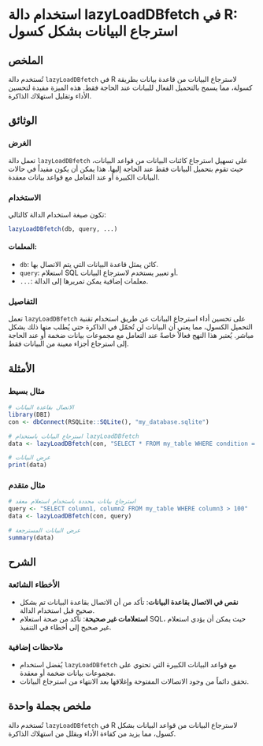<!--
Meta Description: # استخدام دالة lazyLoadDBfetch في R: استرجاع البيانات بشكل كسول ## الملخص تُستخدم دالة `lazyLoadDBfetch` في R لاسترجاع البيانات من قاعدة بيانات بطريقة...
Meta Keywords: البيانات, lazyloaddbfetch, استرجاع, استخدام, بيانات
-->

# استخدام دالة lazyLoadDBfetch في R: استرجاع البيانات بشكل كسول

## الملخص
تُستخدم دالة `lazyLoadDBfetch` في R لاسترجاع البيانات من قاعدة بيانات بطريقة كسولة، مما يسمح بالتحميل الفعال للبيانات عند الحاجة فقط. هذه الميزة مفيدة لتحسين الأداء وتقليل استهلاك الذاكرة.

## الوثائق
### الغرض
تعمل دالة `lazyLoadDBfetch` على تسهيل استرجاع كائنات البيانات من قواعد البيانات، حيث تقوم بتحميل البيانات فقط عند الحاجة إليها. هذا يمكن أن يكون مفيداً في حالات البيانات الكبيرة أو عند التعامل مع قواعد بيانات معقدة.

### الاستخدام
تكون صيغة استخدام الدالة كالتالي:
```R
lazyLoadDBfetch(db, query, ...)
```

#### المعلمات:
- `db`: كائن يمثل قاعدة البيانات التي يتم الاتصال بها.
- `query`: استعلام SQL أو تعبير يستخدم لاسترجاع البيانات.
- `...`: معلمات إضافية يمكن تمريرها إلى الدالة.

### التفاصيل
تعمل `lazyLoadDBfetch` على تحسين أداء استرجاع البيانات عن طريق استخدام تقنية التحميل الكسول، مما يعني أن البيانات لن تُحمّل في الذاكرة حتى يُطلب منها ذلك بشكل مباشر. يُعتبر هذا النهج فعالاً خاصةً عند التعامل مع مجموعات بيانات ضخمة أو عند الحاجة إلى استرجاع أجزاء معينة من البيانات فقط.

## الأمثلة
### مثال بسيط
```R
# الاتصال بقاعدة البيانات
library(DBI)
con <- dbConnect(RSQLite::SQLite(), "my_database.sqlite")

# استرجاع البيانات باستخدام lazyLoadDBfetch
data <- lazyLoadDBfetch(con, "SELECT * FROM my_table WHERE condition = TRUE")

# عرض البيانات
print(data)
```

### مثال متقدم
```R
# استرجاع بيانات محددة باستخدام استعلام معقد
query <- "SELECT column1, column2 FROM my_table WHERE column3 > 100"
data <- lazyLoadDBfetch(con, query)

# عرض البيانات المسترجعة
summary(data)
```

## الشرح
### الأخطاء الشائعة
- **نقص في الاتصال بقاعدة البيانات**: تأكد من أن الاتصال بقاعدة البيانات تم بشكل صحيح قبل استخدام الدالة.
- **استعلامات غير صحيحة**: تأكد من صحة استعلام SQL، حيث يمكن أن يؤدي استعلام غير صحيح إلى أخطاء في التنفيذ.

### ملاحظات إضافية
- يُفضل استخدام `lazyLoadDBfetch` مع قواعد البيانات الكبيرة التي تحتوي على مجموعات بيانات ضخمة أو معقدة.
- تحقق دائماً من وجود الاتصالات المفتوحة وإغلاقها بعد الانتهاء من استرجاع البيانات.

## ملخص بجملة واحدة
تُستخدم دالة `lazyLoadDBfetch` في R لاسترجاع البيانات من قواعد البيانات بشكل كسول، مما يزيد من كفاءة الأداء ويقلل من استهلاك الذاكرة.